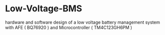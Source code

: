 # Low-Voltage-BMS
hardware and software design of a low voltage battery management system with AFE ( BQ76920 ) and Microcontroller ( TM4C123GH6PM )

